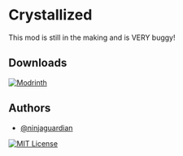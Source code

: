 
# Crystallized

This mod is still in the making and is VERY buggy!

## Downloads
[![Modrinth](https://i.imgur.com/emzH7On.png)](https://modrinth.com/project/crystallized)

## Authors

- [@ninjaguardian](https://www.github.com/ninjaguardian)

[![MIT License](https://img.shields.io/badge/License-MIT-green.svg)](https://choosealicense.com/licenses/mit/)